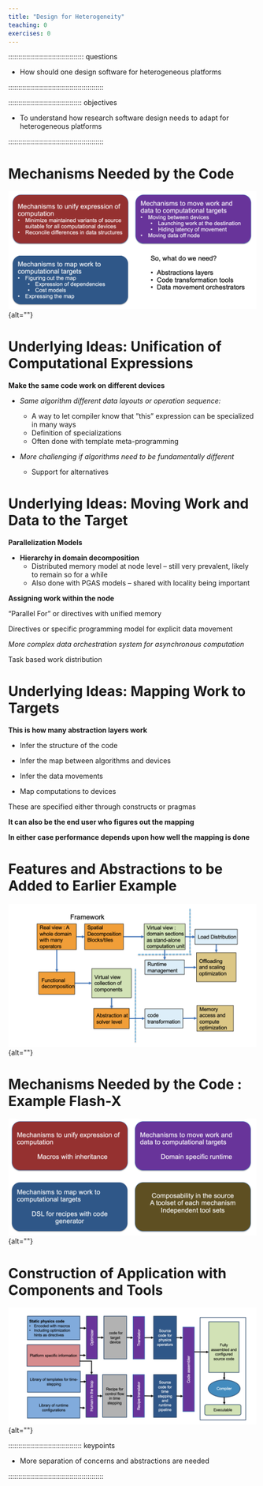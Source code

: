 ```yaml
---
title: "Design for Heterogeneity"
teaching: 0
exercises: 0
---
```


:::::::::::::::::::::::::::::::::::::: questions 

- How should one design software for heterogeneous platforms

::::::::::::::::::::::::::::::::::::::::::::::::

::::::::::::::::::::::::::::::::::::: objectives

- To understand how research software design needs to adapt for heterogeneous platforms

::::::::::::::::::::::::::::::::::::::::::::::::




# Mechanisms Needed by the Code

![](fig/mechanisms.png){alt=""}

# Underlying Ideas: Unification of Computational Expressions

__Make the same code work on different devices__

* _Same algorithm different data layouts or operation sequence:_
  * A way to let compiler know that ”this” expression can be specialized in many ways
  * Definition of specializations
  * Often done with template meta\-programming

* _More challenging if algorithms need to be fundamentally different_
  * Support for alternatives

# Underlying Ideas: Moving Work and Data to the Target

__Parallelization Models__

* __Hierarchy in domain decomposition__
  * Distributed memory model at node level – still very prevalent\, likely to remain so for a while
  * Also done with PGAS models – shared with locality being important

__Assigning work within the node__

“Parallel For” or directives with  unified memory

Directives or specific programming model for explicit data movement

_More complex data orchestration system for asynchronous computation_

Task based work distribution

# Underlying Ideas: Mapping Work to Targets

__This is how many abstraction layers work__

* Infer the structure of the code

* Infer the map between algorithms and devices

* Infer the data movements

* Map computations to devices

These are specified either through constructs or pragmas

__It can also be the end user who figures out the mapping__

__In either case performance depends upon how well the mapping is done__

# Features and Abstractions to be Added to Earlier Example

![](fig/newabstractions.png){alt=""}

# Mechanisms Needed by the Code : Example Flash-X

![](fig/mechanismsflash.png){alt=""}

# Construction of Application with Components and Tools

![](fig/flashxschema.png){alt=""}





::::::::::::::::::::::::::::::::::::: keypoints 

- More separation of concerns and abstractions are needed

::::::::::::::::::::::::::::::::::::::::::::::::
